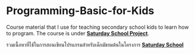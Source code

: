 # Programming-Basic-for-Kids
Course material that I use for teaching secondary school kids to learn how to program. The course is under [**Saturday School Project**](https://www.facebook.com/SaturdaySchoolThailand/).

รวมเนื้อหาที่ใช้ในการสอนเขียนโปรแกรมสำหรับเด็กมัธยมต้นในโครงการ [**Saturday School**](https://www.facebook.com/SaturdaySchoolThailand/)
